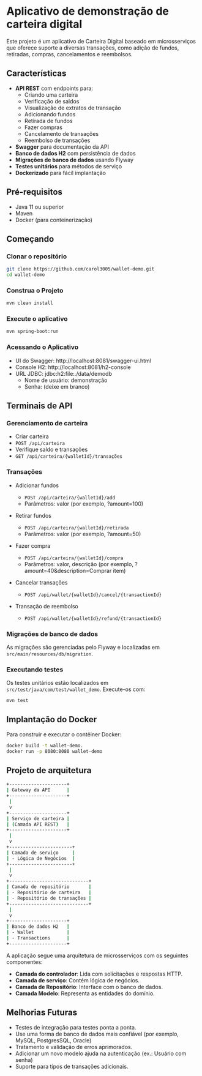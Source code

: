 # Aplicativo de demonstração de carteira digital

Este projeto é um aplicativo de Carteira Digital baseado em microsserviços que oferece suporte a diversas transações, como adição de fundos, retiradas, compras, cancelamentos e reembolsos.

## Características

- **API REST** com endpoints para:
  - Criando uma carteira
  - Verificação de saldos
  - Visualização de extratos de transação
  - Adicionando fundos
  - Retirada de fundos
  - Fazer compras
  - Cancelamento de transações
  - Reembolso de transações
- **Swagger** para documentação da API
- **Banco de dados H2** com persistência de dados
- **Migrações de banco de dados** usando Flyway
- **Testes unitários** para métodos de serviço
- **Dockerizado** para fácil implantação

## Pré-requisitos

- Java 11 ou superior
- Maven
- Docker (para conteinerização)

## Começando

### Clonar o repositório

```bash
git clone https://github.com/carol3005/wallet-demo.git
cd wallet-demo
```

### Construa o Projeto

```bash
mvn clean install
```

### Execute o aplicativo

```bash
mvn spring-boot:run
```

### Acessando o Aplicativo
- UI do Swagger: http://localhost:8081/swagger-ui.html
- Console H2: http://localhost:8081/h2-console
- URL JDBC: jdbc:h2:file:./data/demodb
  - Nome de usuário: demonstração
  - Senha: (deixe em branco)

## Terminais de API
### Gerenciamento de carteira
- Criar carteira
- `POST /api/carteira`
- Verifique saldo e transações
- `GET /api/carteira/{walletId}/transações`

### Transações
- Adicionar fundos
  - `POST /api/carteira/{walletId}/add`
  - Parâmetros: valor (por exemplo, ?amount=100)

- Retirar fundos
  - `POST /api/carteira/{walletId}/retirada`
  - Parâmetros: valor (por exemplo, ?amount=50)

- Fazer compra
  - `POST /api/carteira/{walletId}/compra`
  - Parâmetros: valor, descrição (por exemplo, ?amount=40&description=Comprar item)

- Cancelar transações
  - `POST /api/wallet/{walletId}/cancel/{transactionId}`

- Transação de reembolso
  - `POST /api/wallet/{walletId}/refund/{transactionId}`

### Migrações de banco de dados
As migrações são gerenciadas pelo Flyway e localizadas em `src/main/resources/db/migration`.

### Executando testes
Os testes unitários estão localizados em `src/test/java/com/test/wallet_demo`. Execute-os com:

```bash
mvn test
```

## Implantação do Docker
Para construir e executar o contêiner Docker:

```bash
docker build -t wallet-demo.
docker run -p 8080:8080 wallet-demo
```

## Projeto de arquitetura

```bash
+---------------------+
| Gateway da API      |
+---------------------+
 |
 v
+---------------------+
| Serviço de carteira |
| (Camada API REST)   |
+---------------------+
 |
 v
+-----------------------+
| Camada de serviço     |
| - Lógica de Negócios  |
+-----------------------+
 |
 v
+-----------------------------+
| Camada de repositório       |
| - Repositório de carteira   |
| - Repositório de transações |
+-----------------------------+
 |
 v
+---------------------+
| Banco de dados H2   |
| - Wallet            |
| - Transactions      |
+---------------------+
```

A aplicação segue uma arquitetura de microsserviços com os seguintes componentes:
- **Camada do controlador**: Lida com solicitações e respostas HTTP.
- **Camada de serviço**: Contém lógica de negócios.
- **Camada de Repositório**: Interface com o banco de dados.
- **Camada Modelo**: Representa as entidades do domínio.

## Melhorias Futuras
- Testes de integração para testes ponta a ponta.
- Use uma forma de banco de dados mais confiável (por exemplo, MySQL, PostgresSQL, Oracle)
- Tratamento e validação de erros aprimorados.
- Adicionar um novo modelo ajuda na autenticação (ex.: Usuário com senha)
- Suporte para tipos de transações adicionais.